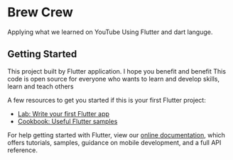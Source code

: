 # Brew Crew

Applying what we learned on YouTube Using Flutter and dart languge.

## Getting Started

This project built by Flutter application.
I hope you benefit and benefit
This code is open source for everyone who wants to learn and develop skills, learn and teach others

A few resources to get you started if this is your first Flutter project:

- [Lab: Write your first Flutter app](https://flutter.dev/docs/get-started/codelab)
- [Cookbook: Useful Flutter samples](https://flutter.dev/docs/cookbook)

For help getting started with Flutter, view our
[online documentation](https://flutter.dev/docs), which offers tutorials,
samples, guidance on mobile development, and a full API reference.
